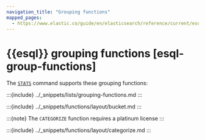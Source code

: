```yaml
---
navigation_title: "Grouping functions"
mapped_pages:
  - https://www.elastic.co/guide/en/elasticsearch/reference/current/esql-functions-operators.html#esql-group-functions
---
```


# {{esql}} grouping functions [esql-group-functions]


The [`STATS`](/reference/query-languages/esql/commands/processing-commands.md#esql-stats-by) command supports these grouping functions:

:::{include} ../_snippets/lists/grouping-functions.md
:::


:::{include} ../_snippets/functions/layout/bucket.md
:::

:::{note} The `CATEGORIZE` function requires a platinum license
:::

:::{include} ../_snippets/functions/layout/categorize.md
:::

